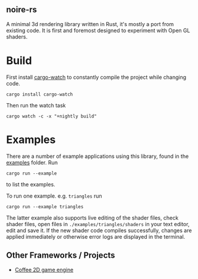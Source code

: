 noire-rs
--------

A minimal 3d rendering library written in Rust, it's mostly a port from existing code. It is first and foremost designed to experiment with Open GL shaders.

# Build

First install [cargo-watch](https://github.com/passcod/cargo-watch) to constantly compile the project while changing code.

```shell
cargo install cargo-watch
```

Then run the watch task

```shell
cargo watch -c -x "+nightly build"
```

# Examples

There are a number of example applications using this library, found in the [examples](./examples) folder. Run

```shell
cargo run --example
```

to list the examples.

To run one example. e.g. `triangles` run

```shell
cargo run --example triangles
```

The latter example also supports live editing of the shader files, check shader files, open files in `./examples/triangles/shaders` in your text editor, edit and save it. If the new shader code compiles successfully, changes are applied immediately or otherwise error logs are displayed in the terminal.

## Other Frameworks / Projects

* [Coffee 2D game engine](https://github.com/hecrj/coffee)
